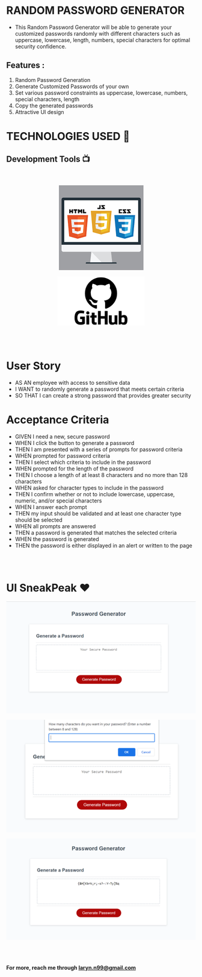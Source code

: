 


# RANDOM PASSWORD GENERATOR 


- This Random Password Generator will be able to generate your customized passwords randomly with different characters such as uppercase, lowercase, length, numbers, special characters for optimal security confidence.


##  Features :

1) Random Password Generation
2) Generate Customized Passwords of your own
3) Set various password constraints as uppercase, lowercase, numbers, special characters, length
4) Copy the generated passwords
5) Attractive UI design

# TECHNOLOGIES USED 📌

## Development Tools 📺
<br>
<div align="center">

![Alt text](Develop/images/DevTools.png)

![Alt text](Develop/images/images.png)

</div>

<br></br>

# User Story
- AS AN employee with access to sensitive data
- I WANT to randomly generate a password that meets certain criteria
- SO THAT I can create a strong password that provides greater security

# Acceptance Criteria
- GIVEN I need a new, secure password
- WHEN I click the button to generate a password
- THEN I am presented with a series of prompts for password criteria
- WHEN prompted for password criteria
 - THEN I select which criteria to include in the password
- WHEN prompted for the length of the password
 - THEN I choose a length of at least 8 characters and no more than 128 characters
- WHEN asked for character types to include in the password
- THEN I confirm whether or not to include lowercase, uppercase, numeric, and/or special characters
- WHEN I answer each prompt
- THEN my input should be validated and at least one character type should be selected
- WHEN all prompts are answered
- THEN a password is generated that matches the selected criteria
- WHEN the password is generated
- THEN the password is either displayed in an alert or written to the page

<br></br>

# UI SneakPeak ❤️ 

![Alt text](Develop/images/image%201.PNG)

![Alt text](Develop/images/image%202.PNG)

![Alt text](Develop/images/image%203.PNG)

<br><br>

**For more, reach me through laryn.n99@gmail.com**

<br>
